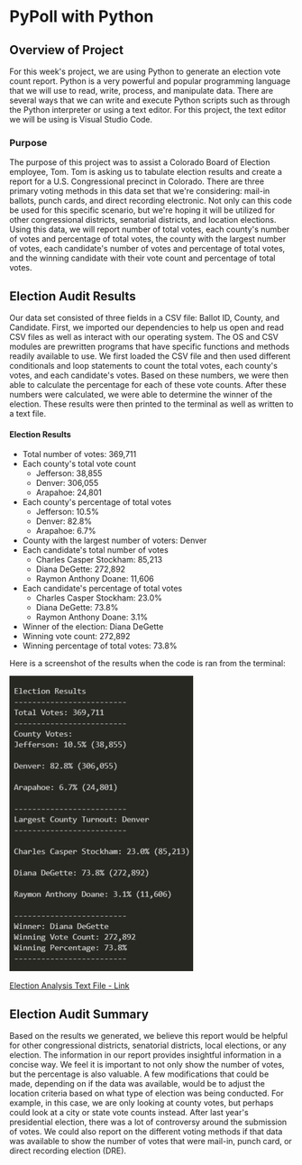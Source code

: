 # PyPoll with Python

## Overview of Project
For this week's project, we are using Python to generate an election vote count report. Python is a very powerful and popular programming language that we will use to read, write, process, and manipulate data. There are several ways that we can write and execute Python scripts such as through the Python interpreter or using a text editor. For this project, the text editor we will be using is Visual Studio Code.

### Purpose
The purpose of this project was to assist a Colorado Board of Election employee, Tom. Tom is asking us to tabulate election results and create a report for a U.S. Congressional precinct in Colorado. There are three primary voting methods in this data set that we're considering: mail-in ballots, punch cards, and direct recording electronic. Not only can this code be used for this specific scenario, but we're hoping it will be utilized for other congressional districts, senatorial districts, and location elections. Using this data, we will report number of total votes, each county's number of votes and percentage of total votes, the county with the largest number of votes, each candidate's number of votes and percentage of total votes, and the winning candidate with their vote count and percentage of total votes.

## Election Audit Results

Our data set consisted of three fields in a CSV file: Ballot ID, County, and Candidate. First, we imported our dependencies to help us open and read CSV files as well as interact with our operating system. The OS and CSV modules are prewritten programs that have specific functions and methods readily available to use. We first loaded the CSV file and then used different conditionals and loop statements to count the total votes, each county's votes, and each candidate's votes. Based on these numbers, we were then able to calculate the percentage for each of these vote counts. After these numbers were calculated, we were able to determine the winner of the election. These results were then printed to the terminal as well as written to a text file. 

#### Election Results
- Total number of votes: 369,711
- Each county's total vote count
	- Jefferson: 38,855
	- Denver: 306,055
	- Arapahoe: 24,801
- Each county's percentage of total votes
	- Jefferson: 10.5%
	- Denver: 82.8%
	- Arapahoe: 6.7%
- County with the largest number of voters: Denver
- Each candidate's total number of votes
	- Charles Casper Stockham: 85,213
	- Diana DeGette: 272,892
	- Raymon Anthony Doane: 11,606
- Each candidate's percentage of total votes
	- Charles Casper Stockham: 23.0%
	- Diana DeGette: 73.8%
	- Raymon Anthony Doane: 3.1%
- Winner of the election: Diana DeGette
- Winning vote count: 272,892
- Winning percentage of total votes: 73.8%

Here is a screenshot of the results when the code is ran from the terminal:

![election_results_terminal](/Resources/election_results_terminal.PNG)

[Election Analysis Text File - Link](https://github.com/mrvillafria/election_analysis/blob/main/analysis/election_analysis.txt)

## Election Audit Summary
Based on the results we generated, we believe this report would be helpful for other congressional districts, senatorial districts, local elections, or any election. The information in our report provides insightful information in a concise way. We feel it is important to not only show the number of votes, but the percentage is also valuable. A few modifications that could be made, depending on if the data was available, would be to adjust the location criteria based on what type of election was being conducted. For example, in this case, we are only looking at county votes, but perhaps could look at a city or state vote counts instead. After last year's presidential election, there was a lot of controversy around the submission of votes. We could also report on the different voting methods if that data was available to show the number of votes that were mail-in, punch card, or direct recording election (DRE). 